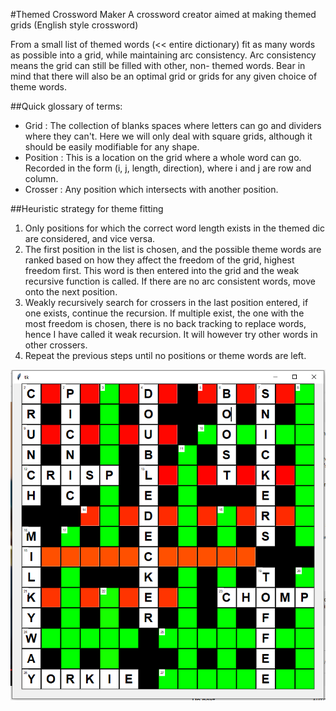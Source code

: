 #Themed Crossword Maker
A crossword creator aimed at making themed grids (English style crossword)

From a small list of themed words (<< entire dictionary) fit as many words as possible into a grid, 
while maintaining arc consistency. Arc consistency means the grid can still be filled with other, non-
themed words. Bear in mind that there will also be an optimal grid or grids for any given choice
of theme words.

##Quick glossary of terms:
- Grid : The collection of blanks spaces where letters can go and dividers where they can't. Here
  we will only deal with square grids, although it should be easily modifiable for any shape.
- Position : This is a location on the grid where a whole word can go. Recorded in the form
  (i, j, length, direction), where i and j are row and column.
- Crosser : Any position which intersects with another position.

##Heuristic strategy for theme fitting
1. Only positions for which the correct word length exists in the themed dic are considered, and
   vice versa.
2. The first position in the list is chosen, and the possible theme words are ranked based on
   how they affect the freedom of the grid, highest freedom first. This word is then entered
   into the grid and the weak recursive function is called. If there are no arc consistent words, 
   move onto the next position.
3. Weakly recursively search for crossers in the last position entered, if one exists, continue
   the recursion. If multiple exist, the one with the most freedom is chosen, there is no back
   tracking to replace words, hence I have called it weak recursion. It will however try other
   words in other crossers.
4. Repeat the previous steps until no positions or theme words are left.


![GUI_example](https://github.com/fuverdred/Crossword-Filler/blob/master/Example.PNG?raw=true)
